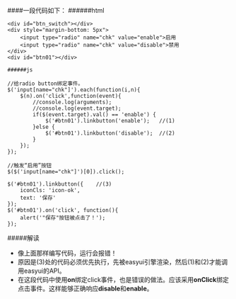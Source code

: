 
####一段代码如下：
	######html

    <div id="btn_switch"></div>
    <div style="margin-bottom: 5px">
        <input type="radio" name="chk" value="enable">启用
        <input type="radio" name="chk" value="disable">禁用
    </div>
    <div id="btn01"></div>

	######js
	
    //给radio button绑定事件。
    $('input[name="chk"]').each(function(i,n){
        $(n).on('click',function(event){
            //console.log(arguments);
            //console.log(event.target);
            if($(event.target).val() == 'enable') {
                $('#btn01').linkbutton('enable');	//(1)
            }else {
                $('#btn01').linkbutton('disable');	//(2)
            }
        });
    });

    //触发“启用”按钮
    $($('input[name="chk"]')[0]).click();

    $('#btn01').linkbutton({	//(3)
        iconCls: 'icon-ok',
        text: '保存'
    });
    $('#btn01').on('click', function(){
        alert('"保存"按钮被点击了！');
    });

#####解读
- 像上面那样编写代码，运行会报错！
- 原因是\(3\)处的代码必须优先执行，先被easyui引擎渲染，然后\(1\)和\(2\)才能调用easyui的API。
- 在这段代码中使用**on**绑定click事件，也是错误的做法。应该采用**onClick**绑定点击事件。这样能够正确响应**disable**和**enable**。
 

